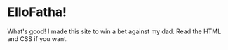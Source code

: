 # ElloFatha!
What's good! I made this site to win a bet against my dad. Read the HTML and CSS if you want.

